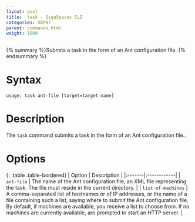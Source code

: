 ```yaml
---
layout: post
title:  task - GigaSpaces CLI
categories: XAP97
parent: commands.html
weight: 1800
---
```


{% summary %}Submits a task in the form of an Ant configuration file. {% endsummary %}

# Syntax

    usage: task ant-file [target=target-name]

# Description

The `task` command submits a task in the form of an Ant configuration file..

# Options

{: .table .table-bordered}
| Option | Description |
|:-------|:------------|
| `ant-file` | The name of the Ant configuration file, an XML file representing the task. The file must reside in the current directory. |
| `list-of-machines` | A comma-separated list of hostnames or of IP addresses, or the name of a file containing such a list, saying where to submit the Ant configuration file. By default, if machines are available, you receive a list to choose from. If no machines are currently available, are prompted to start an HTTP server. |
